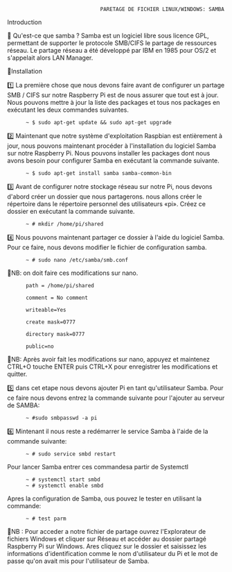                                   PARETAGE DE FICHIER LINUX/WINDOWS: SAMBA
   
   Introduction
   
  📌 Qu'est-ce que samba ?
   Samba est un logiciel libre sous licence GPL, permettant de supporter le protocole SMB/CIFS le partage de ressources réseau.
Le partage réseau a été développé par IBM en 1985 pour OS/2 et s'appelait alors LAN Manager.
 
 📌Installation

 1️⃣  La première chose que nous devons faire avant de configurer un partage SMB / CIFS sur notre Raspberry Pi est de nous assurer que tout est à jour.
Nous pouvons mettre à jour la liste des packages et tous nos packages en exécutant les deux commandes suivantes.

          ~ $ sudo apt-get update && sudo apt-get upgrade
   
  
 2️⃣  Maintenant que notre système d'exploitation Raspbian est entièrement à jour, nous pouvons maintenant procéder à l'installation du logiciel Samba sur notre Raspberry Pi.
Nous pouvons installer les packages dont nous avons besoin pour configurer Samba en exécutant la commande suivante.

          ~ $ sudo apt-get install samba samba-common-bin
       
  
 3️⃣  Avant de configurer notre stockage réseau sur notre Pi, nous devons d'abord créer un dossier que nous partagerons.
nous allons créer le répertoire dans le répertoire personnel des utilisateurs «pi».
Créez ce dossier en exécutant la commande suivante.

        
          ~ # mkdir /home/pi/shared

        
  4️⃣  Nous pouvons maintenant partager ce dossier à l'aide du logiciel Samba. Pour ce faire, nous devons modifier le fichier de configuration samba.
 
          ~ # sudo nano /etc/samba/smb.conf
          
  📌NB: on doit faire ces modifications sur nano.
 
          path = /home/pi/shared

          comment = No comment

          writeable=Yes

          create mask=0777

          directory mask=0777

          public=no

 📌NB: Après avoir fait les modifications sur nano, appuyez et maintenez CTRL+O touche ENTER puis CTRL+X pour enregistrer les modifications   et quitter. 

5️⃣  dans cet etape nous devons ajouter Pi en tant qu'utilisateur Samba. Pour ce faire nous devons entrez la commande suivante pour l'ajouter au serveur de SAMBA:

          ~ #sudo smbpasswd -a pi
 
6️⃣   Mintenant il nous reste a redémarrer le service Samba à l'aide de la commande suivante:

          ~ # sudo service smbd restart

  Pour lancer Samba entrer ces commandesa partir de Systemctl
  
          ~ # systemctl start smbd
          ~ # systemctl enable smbd

  
  Apres la configuration de Samba, ous pouvez le tester en utilisant la commande:
               
          ~ # test parm

   
   📌NB : Pour acceder a notre fichier de partage ouvrez l'Explorateur de fichiers Windows et cliquer sur Réseau et accéder au dossier partagé Raspberry Pi sur Windows. Ares cliquez sur le dossier et saisissez les informations d'identification comme le nom d'utilisateur du Pi et le mot de passe qu'on avait mis pour l'utilisateur de Samba.


